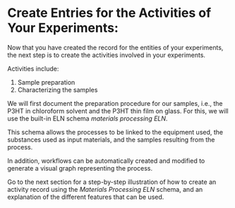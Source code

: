 # **Create Entries for the Activities of Your Experiments:**

Now that you have created the record for the entities of your experiments, the next step is to create the activities involved in your experiments.

Activities include:

1. Sample preparation
2. Characterizing the samples

We will first document the preparation procedure for our samples, i.e., the P3HT in chloroform solvent and the P3HT thin film on glass. 
For this, we will use the built-in ELN schema *materials processing ELN*. 

This schema allows the processes to be linked to the equipment used, the substances used as input materials, and the samples resulting from the process. 

In addition, workflows can be automatically created and modified to generate a visual graph representing the process. 

Go to the next section for a step-by-step illustration of how to create an activity record using the *Materials Processing ELN* schema, and an explanation of the different features that can be used. 
